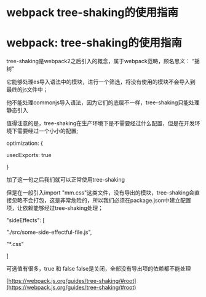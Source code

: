 # webpack tree-shaking的使用指南

# webpack: tree-shaking的使用指南

tree-shaking是webpack2之后引入的概念，属于webpack范畴，顾名思义： “摇树”

它能够处理es导入语法中的模块，进行一个筛选，将没有使用的模块不会导入到最终的js文件中；

他不能处理commonjs导入语法，因为它们的底层不一样，tree-shaking只能处理静态引入

值得注意的是，tree-shaking在生产环境下是不需要经过什么配置，但是在开发环境下需要经过一个小小的配置;

optimization: {

usedExports: true

}

加了这一句之后我们就可以正常使用tree-shaking

但是在一般引入import "mm.css"这类文件，没有导出的模块，tree-shaking会直接忽略不会打包，这是非常危险的，所以我们必须在package.json中建立配置项，让依赖能够经过tree-shaking处理；

"sideEffects": [

"./src/some-side-effectful-file.js",

"*.css"

]

可选值有很多，true 和 false false是关闭，全部没有导出项的依赖都不能处理

[https://webpack.js.org/guides/tree-shaking/#root](https://webpack.js.org/guides/tree-shaking/#root)